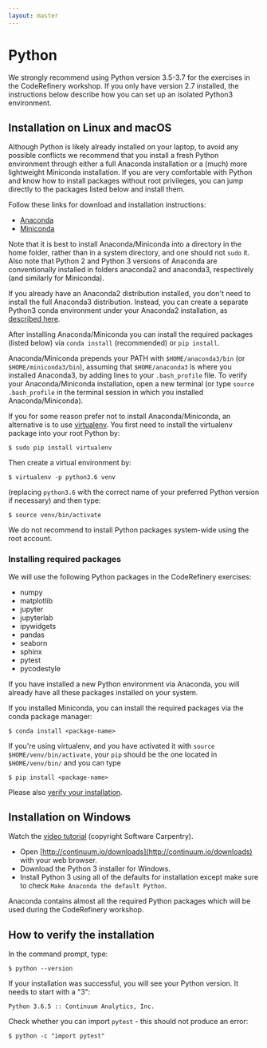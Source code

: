 ```yaml
---
layout: master
---
```


# Python

We strongly recommend using Python version 3.5-3.7 for the exercises in the CodeRefinery
workshop. If you only have version 2.7 installed, the instructions below 
describe how you can set up an isolated Python3 environment.

## Installation on Linux and macOS

Although Python is likely already installed on your laptop, to avoid any
possible conflicts we recommend that you install a fresh Python environment
through either a full Anaconda installation or a (much) more lightweight
Miniconda installation. If you are very comfortable with Python and know how
to install packages without root privileges, you can jump directly to the packages
listed below and install them.

Follow these links for download and installation instructions:

- [Anaconda](https://docs.continuum.io/anaconda/install)
- [Miniconda](http://conda.pydata.org/docs/install/quick.html)

Note that it is best to install Anaconda/Miniconda into a directory in the home
folder, rather than in a system directory, and one should not `sudo` it. Also
note that Python 2 and Python 3 versions of Anaconda are conventionally installed
in folders anaconda2 and anaconda3, respectively (and similarly for Miniconda).

If you already have an Anaconda2 distribution installed, 
you don't need to install the full Anaconda3 distribution. 
Instead, you can create a separate Python3 conda environment under your Anaconda2 installation, 
as [described here](https://docs.conda.io/projects/conda/en/latest/user-guide/getting-started.html#managing-python).

After installing Anaconda/Miniconda you can install the required packages
(listed below) via `conda install` (recommended) or `pip install`.

Anaconda/Miniconda prepends your PATH with `$HOME/anaconda3/bin` (or
`$HOME/miniconda3/bin`), assuming that `$HOME/anaconda3` is where you installed
Anaconda3, by adding lines to your `.bash_profile` file.
To verify your Anaconda/Miniconda installation, open a new terminal (or type
`source .bash_profile` in the terminal session in which you installed
Anaconda/Miniconda).

If you for some reason prefer not to install Anaconda/Miniconda, an alternative
is to use
[virtualenv](http://docs.python-guide.org/en/latest/dev/virtualenvs/). You
first need to install the virtualenv package into your root Python by:

```shell
$ sudo pip install virtualenv
```

Then create a virtual environment by:

```shell
$ virtualenv -p python3.6 venv
```

(replacing `python3.6` with the correct name of your preferred Python version if necessary)
and then type:

```shell
$ source venv/bin/activate
```

We do not recommend to install Python packages system-wide using the root account.


### Installing required packages

We will use the following Python packages in the CodeRefinery exercises:

- numpy
- matplotlib
- jupyter
- jupyterlab
- ipywidgets
- pandas
- seaborn
- sphinx
- pytest
- pycodestyle

If you have installed a new Python environment via Anaconda, you will already
have all these packages installed on your system.

If you installed Miniconda, you can install the required packages via the conda
package manager:

```shell
$ conda install <package-name>
```

If you're using virtualenv, and you have activated it with `source
$HOME/venv/bin/activate`, your `pip` should be the one located in
`$HOME/venv/bin/` and you can type

```shell
$ pip install <package-name>
```

Please also [verify your installation](#how-to-verify-the-installation).


## Installation on Windows

Watch the [video tutorial](https://www.youtube.com/watch?v=xxQ0mzZ8UvA)
(copyright Software Carpentry).

- Open [http://continuum.io/downloads](http://continuum.io/downloads) with your web browser.
- Download the Python 3 installer for Windows.
- Install Python 3 using all of the defaults for installation except make sure to check
  `Make Anaconda the default Python`.

Anaconda contains almost all the required Python packages which will be used during the CodeRefinery workshop.



## How to verify the installation

In the command prompt, type:

```shell
$ python --version
```
If your installation was successful, you will see your Python version. It needs to start with a "3":

```shell
Python 3.6.5 :: Continuum Analytics, Inc.
```

Check whether you can import `pytest` - this should not produce an error:

```shell
$ python -c "import pytest"
```

